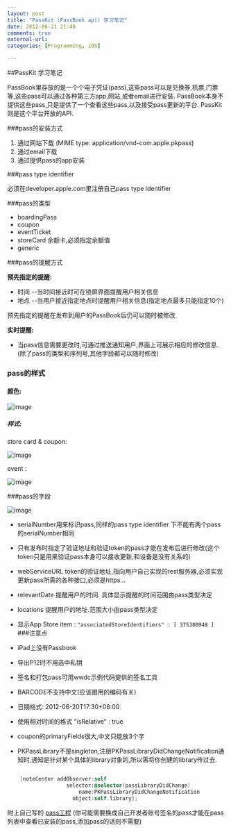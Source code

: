 ```yaml
---
layout: post
title: "PassKit (PassBook api) 学习笔记"
date: 2012-06-21 21:40
comments: true
external-url: 
categories: [Programming, iOS]

---
```


##PassKit 学习笔记

PassBook里存放的是一个个电子凭证(pass),这些pass可以是兑换券,机票,门票等,这些pass可以通过各种第三方app,网站,或者email进行安装. PassBook本身不提供这些pass,只是提供了一个查看这些pass,以及接受pass更新的平台. PassKit则是这个平台开放的API.


###pass的安装方式
1. 通过网站下载 (MIME type: application/vnd-com.apple.pkpass)
2. 通过email下载
3. 通过提供pass的app安装

###pass type identifier

必须在developer.apple.com里注册自己pass type identifier

###pass的类型
* boardingPass
* coupon
* eventTicket
* storeCard  余额卡,必须指定余额值
* generic

###pass的提醒方式

**预先指定的提醒:**

* 时间 --当时间接近时可在锁屏界面提醒用户相关信息
* 地点 --当用户接近指定地点时提醒用户相关信息(指定地点最多只能指定10个)

预先指定的提醒在发布到用户的PassBook后仍可以随时被修改.


**实时提醒:**

* 当pass信息需要更改时,可通过推送通知用户,界面上可展示相应的修改信息. (除了pass的类型和序列号,其他字段都可以随时修改)


### pass的样式

#### 颜色:
![image](/images/blog/2012-06-21-passkit-passbook-api-xue-xi-bi-ji/color.jpg)

##### 样式:

store card & coupon:

![image](/images/blog/2012-06-21-passkit-passbook-api-xue-xi-bi-ji/logo_bg_storecard.png)

event :

![image](/images/blog/2012-06-21-passkit-passbook-api-xue-xi-bi-ji/logo_bg_event.png)

###pass的字段

![image](/images/blog/2012-06-21-passkit-passbook-api-xue-xi-bi-ji/fields.jpeg)

* serialNumber用来标识pass,同样的pass type identifier 下不能有两个pass的serialNumber相同
* 只有发布时指定了验证地址和验证token的pass才能在发布后进行修改(这个token只是用来验证pass本身可以接收更新,和设备是没有关系的)
* webServiceURL token的验证地址,指向用户自己实现的rest服务器,必须实现更新pass所需的各种接口,必须是https…
* relevantDate 提醒用户的时间. 具体显示提醒的时间范围由pass类型决定
* locations 提醒用户的地址.范围大小由pass类型决定
* 显示App Store item : 
`
"associatedStoreIdentifiers" : [ 375380948 ]
`
###注意点


* iPad上没有Passbook
* 导出P12时不用选中私钥
* 签名和打包pass可用wwdc示例代码提供的签名工具
* BARCODE不支持中文(应该跟用的编码有关)
* 日期格式: 2012-06-20T17:30+08:00
* 使用相对时间的格式  "isRelative" : true
* coupon的primaryFields很大,中文只能放3个字
* PKPassLibrary不是singleton,注册PKPassLibraryDidChangeNotification通知时,通知是针对某个具体的library对象的,所以需将你创建的library传过去.

``` objective-c

    [noteCenter addObserver:self                   selector:@selector(passLibraryDidChange)                       name:PKPassLibraryDidChangeNotification                     object:self.library];
```


附上自己写的 [pass工程](/images/blog/2012-06-21-passkit-passbook-api-xue-xi-bi-ji/passkit_project.zip)  (你可能需要换成自己开发者账号签名的pass才能在pass列表中查看已安装的pass,添加pass的话则不需要)



